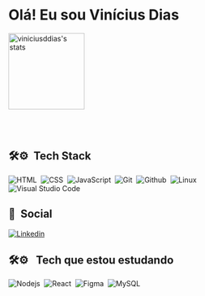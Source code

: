 # Olá! Eu sou Vinícius Dias 
<p>
<img height="150" widht="250em" src="https://github-readme-stats.vercel.app/api?username=viniciusddias&show_icons=true&theme=tokyonight" alt="viniciusddias's stats"/>
</P>

<br><br>

## 🛠️⚙️ &nbsp;Tech Stack
![HTML](https://img.shields.io/badge/-HTML-191970?logo=HTML5)&nbsp;
![CSS](https://img.shields.io/badge/-CSS-191970?logo=CSS3)&nbsp;
![JavaScript](https://img.shields.io/badge/-JavaScript-191970?logo=javascript)&nbsp;
![Git](https://img.shields.io/badge/-Git-191970?logo=git)&nbsp;
![Github](https://img.shields.io/badge/-Github-191970?logo=github)&nbsp;
![Linux](https://img.shields.io/badge/-Linux-191970?logo=linux)&nbsp;
![Visual Studio Code](https://img.shields.io/badge/-VSCode-191970?logo=visualstudiocode)&nbsp;

## 👨 &nbsp;Social
[![Linkedin](https://img.shields.io/badge/-Linkedin-191970?logo=linkedin)](https://www.linkedin.com/in/viníciusddias)&nbsp;

## 🛠️⚙️ &nbsp; Tech que estou estudando
![Nodejs](https://img.shields.io/badge/-Node.js-191970?logo=node.js)&nbsp;
![React](https://img.shields.io/badge/-React-191970?logo=react)&nbsp;
![Figma](https://img.shields.io/badge/-Figma-191970?logo=figma)&nbsp;
![MySQL](https://img.shields.io/badge/-MySQL-191970?logo=MySQL)&nbsp;

